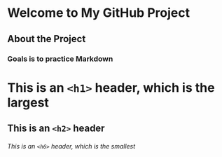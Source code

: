 # Welcome to My GitHub Project
## About the Project
### Goals is to practice Markdown 
# This is an `<h1>` header, which is the largest
## This is an `<h2>` header
###### This is an `<h6>` header, which is the smallest

